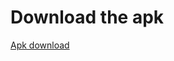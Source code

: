 # Download the apk 

[Apk download](https://github.com/Priyanshu2001/Admin-ECom/releases/download/v.02/app-debug.apk)
